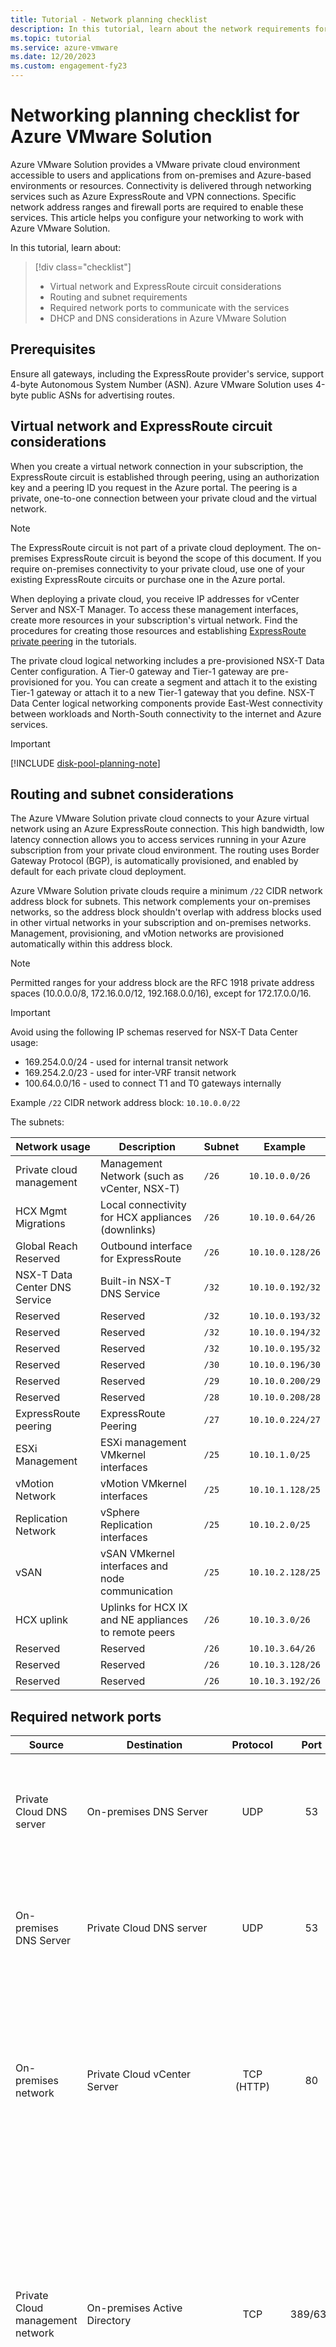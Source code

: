 ```yaml
---
title: Tutorial - Network planning checklist
description: In this tutorial, learn about the network requirements for network connectivity and network ports on Azure VMware Solution.
ms.topic: tutorial
ms.service: azure-vmware
ms.date: 12/20/2023
ms.custom: engagement-fy23
---
```


# Networking planning checklist for Azure VMware Solution

Azure VMware Solution provides a VMware private cloud environment accessible to users and applications from on-premises and Azure-based environments or resources. Connectivity is delivered through networking services such as Azure ExpressRoute and VPN connections. Specific network address ranges and firewall ports are required to enable these services. This article helps you configure your networking to work with Azure VMware Solution.

In this tutorial, learn about:

> [!div class="checklist"]
> * Virtual network and ExpressRoute circuit considerations
> * Routing and subnet requirements
> * Required network ports to communicate with the services
> * DHCP and DNS considerations in Azure VMware Solution

## Prerequisites

Ensure all gateways, including the ExpressRoute provider's service, support 4-byte Autonomous System Number (ASN). Azure VMware Solution uses 4-byte public ASNs for advertising routes.

## Virtual network and ExpressRoute circuit considerations

When you create a virtual network connection in your subscription, the ExpressRoute circuit is established through peering, using an authorization key and a peering ID you request in the Azure portal. The peering is a private, one-to-one connection between your private cloud and the virtual network.

> [!NOTE] 
> The ExpressRoute circuit is not part of a private cloud deployment. The on-premises ExpressRoute circuit is beyond the scope of this document. If you require on-premises connectivity to your private cloud, use one of your existing ExpressRoute circuits or purchase one in the Azure portal.

When deploying a private cloud, you receive IP addresses for vCenter Server and NSX-T Manager. To access these management interfaces, create more resources in your subscription's virtual network. Find the procedures for creating those resources and establishing [ExpressRoute private peering](tutorial-expressroute-global-reach-private-cloud.md) in the tutorials.

The private cloud logical networking includes a pre-provisioned NSX-T Data Center configuration. A Tier-0 gateway and Tier-1 gateway are pre-provisioned for you. You can create a segment and attach it to the existing Tier-1 gateway or attach it to a new Tier-1 gateway that you define. NSX-T Data Center logical networking components provide East-West connectivity between workloads and North-South connectivity to the internet and Azure services.

>[!IMPORTANT]
>[!INCLUDE [disk-pool-planning-note](includes/disk-pool-planning-note.md)]

## Routing and subnet considerations

The Azure VMware Solution private cloud connects to your Azure virtual network using an Azure ExpressRoute connection. This high bandwidth, low latency connection allows you to access services running in your Azure subscription from your private cloud environment. The routing uses Border Gateway Protocol (BGP), is automatically provisioned, and enabled by default for each private cloud deployment.

Azure VMware Solution private clouds require a minimum `/22` CIDR network address block for subnets. This network complements your on-premises networks, so the address block shouldn't overlap with address blocks used in other virtual networks in your subscription and on-premises networks. Management, provisioning, and vMotion networks are provisioned automatically within this address block.

> [!NOTE]
> Permitted ranges for your address block are the RFC 1918 private address spaces (10.0.0.0/8, 172.16.0.0/12, 192.168.0.0/16), except for 172.17.0.0/16.

> [!IMPORTANT]
> Avoid using the following IP schemas reserved for NSX-T Data Center usage:
> * 169.254.0.0/24 - used for internal transit network
> * 169.254.2.0/23 - used for inter-VRF transit network
> * 100.64.0.0/16 - used to connect T1 and T0 gateways internally

Example `/22` CIDR network address block: `10.10.0.0/22`

The subnets:

| Network usage                 | Description                                          | Subnet | Example          |
| ----------------------------- | ---------------------------------------------------- | ------ | ---------------- |
| Private cloud management      | Management Network (such as vCenter, NSX-T)          | `/26`  | `10.10.0.0/26`   |
| HCX Mgmt Migrations           | Local connectivity for HCX appliances (downlinks)    | `/26`  | `10.10.0.64/26`  |
| Global Reach Reserved         | Outbound interface for ExpressRoute                  | `/26`  | `10.10.0.128/26` |
| NSX-T Data Center DNS Service | Built-in NSX-T DNS Service                           | `/32`  | `10.10.0.192/32` |
| Reserved                      | Reserved                                             | `/32`  | `10.10.0.193/32` |
| Reserved                      | Reserved                                             | `/32`  | `10.10.0.194/32` |
| Reserved                      | Reserved                                             | `/32`  | `10.10.0.195/32` |
| Reserved                      | Reserved                                             | `/30`  | `10.10.0.196/30` |
| Reserved                      | Reserved                                             | `/29`  | `10.10.0.200/29` |
| Reserved                      | Reserved                                             | `/28`  | `10.10.0.208/28` |
| ExpressRoute peering          | ExpressRoute Peering                                 | `/27`  | `10.10.0.224/27` |
| ESXi Management               | ESXi management VMkernel interfaces                  | `/25`  | `10.10.1.0/25`   |
| vMotion Network               | vMotion VMkernel interfaces                          | `/25`  | `10.10.1.128/25` |
| Replication Network           | vSphere Replication interfaces                       | `/25`  | `10.10.2.0/25`   |
| vSAN                          | vSAN VMkernel interfaces and node communication      | `/25`  | `10.10.2.128/25` |
| HCX uplink                    | Uplinks for HCX IX and NE appliances to remote peers | `/26`  | `10.10.3.0/26`   |
| Reserved                      | Reserved                                            | `/26`  | `10.10.3.64/26`  |
| Reserved                      | Reserved                                            | `/26`  | `10.10.3.128/26` |
| Reserved                      | Reserved                                            | `/26`  | `10.10.3.192/26` |

## Required network ports

| Source | Destination | Protocol | Port | Description  | 
| ------ | ----------- | :------: | :---:| ------------ | 
| Private Cloud DNS server | On-premises DNS Server | UDP | 53 | DNS Client - Forward requests from Private Cloud vCenter Server for any on-premises DNS queries (see [DNS section](#dhcp-and-dns-resolution-considerations)). |  
| On-premises DNS Server   | Private Cloud DNS server | UDP | 53 | DNS Client - Forward requests from on-premises services to Private Cloud DNS servers (see [DNS section](#dhcp-and-dns-resolution-considerations)) |  
| On-premises network  | Private Cloud vCenter Server  | TCP (HTTP)  | 80 | vCenter Server requires port 80 for direct HTTP connections. Port 80 redirects requests to HTTPS port 443. This redirection helps if you use `http://server` instead of `https://server`.  |  
| Private Cloud management network | On-premises Active Directory  | TCP  | 389/636 | Enable Azure VMware Solutions vCenter Server to communicate with on-premises Active Directory/LDAP server(s). Optional for configuring on-premises AD as an identity source on the Private Cloud vCenter. Port 636 is recommended for security purposes. |  
| Private Cloud management network | On-premises Active Directory Global Catalog  | TCP  | 3268/3269 | Enable Azure VMware Solutions vCenter Server to communicate with on-premises Active Directory/LDAP global catalog server(s). Optional for configuring on-premises AD as an identity source on the Private Cloud vCenter Server. Use port 3269 for security. |  
| On-premises network  | Private Cloud vCenter Server  | TCP (HTTPS)  | 443 | Access vCenter Server from an on-premises network. Default port for vCenter Server to listen for vSphere Client connections. To enable the vCenter Server system to receive data from the vSphere Client, open port 443 in the firewall. The vCenter Server system also uses port 443 to monitor data transfer from SDK clients. |  
| On-premises network  | HCX Cloud Manager  | TCP (HTTPS) | 9443 | HCX Cloud Manager virtual appliance management interface for HCX system configuration. |
| On-premises Admin Network  | HCX Cloud Manager | SSH | 22 | Administrator SSH access to HCX Cloud Manager virtual appliance. |
| HCX Manager | Interconnect (HCX-IX) | TCP (HTTPS) | 8123 | HCX Bulk Migration Control. |
| HCX Manager | Interconnect (HCX-IX), Network Extension (HCX-NE) | TCP (HTTPS) | 9443 | Send management instructions to the local HCX Interconnect using the REST API. |
| Interconnect (HCX-IX)| L2C | TCP (HTTPS) | 443 | Send management instructions from Interconnect to L2C when L2C uses the same path as the Interconnect. |
| HCX Manager, Interconnect (HCX-IX) | ESXi Hosts | TCP | 80,443,902 | Management and OVF deployment. |
| Interconnect (HCX-IX), Network Extension (HCX-NE) at Source| Interconnect (HCX-IX), Network Extension (HCX-NE) at Destination| UDP | 4500 | Required for IPSEC<br>   Internet key exchange (IKEv2) to encapsulate workloads for the bidirectional tunnel. Supports Network Address Translation-Traversal (NAT-T). |
| On-premises Interconnect (HCX-IX) | Cloud Interconnect (HCX-IX) | UDP | 4500 | Required for IPSEC<br> Internet Key Exchange (ISAKMP) for the bidirectional tunnel. |
| On-premises vCenter Server network | Private Cloud management network | TCP | 8000 |  vMotion of VMs from on-premises vCenter Server to Private Cloud vCenter Server   |
| HCX Connector | connect.hcx.vmware.com<br> hybridity.depot.vmware.com | TCP | 443 | `connect` is needed to validate license key.<br> `hybridity` is needed for updates. |

This table presents common firewall rules for typical scenarios. However, you might need to consider more items when configuring firewall rules. Note when the source and destination say "on-premises," this information is only relevant if your datacenter has a firewall that inspects flows. If your on-premises components don't have a firewall for inspection, you can ignore those rules.

For more information, see the [full list of VMware HCX port requirements](https://ports.esp.vmware.com/home/VMware-HCX).

## DHCP and DNS resolution considerations

[!INCLUDE [dhcp-dns-in-azure-vmware-solution-description](includes/dhcp-dns-in-azure-vmware-solution-description.md)]

## Next steps

In this tutorial, you learned about the considerations and requirements for deploying an Azure VMware Solution private cloud. Once you have the proper networking in place, continue to the next tutorial to create your Azure VMware Solution private cloud.

> [!div class="nextstepaction"]
> [Create an Azure VMware Solution private cloud](tutorial-create-private-cloud.md)
